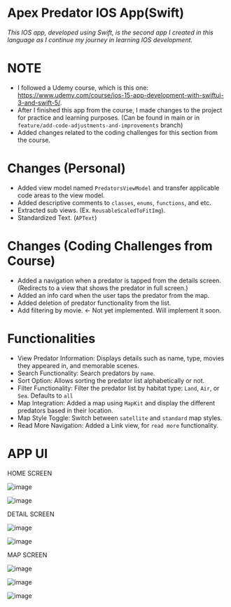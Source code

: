 # Apex Predator IOS App(Swift)
_This IOS app, developed using Swift, is the second app I created in this language as I continue my journey in learning IOS development._
# NOTE
- I followed a Udemy course, which is this one: https://www.udemy.com/course/ios-15-app-development-with-swiftui-3-and-swift-5/.
- After I finished this app from the course, I made changes to the project for practice and learning purposes. (Can be found in main or in `feature/add-code-adjustments-and-improvements` branch)
- Added changes related to the coding challenges for this section from the course.

# Changes (Personal)
- Added view model named `PredatorsViewModel` and transfer applicable code areas to the view model.
- Added descriptive comments to `classes`, `enums`, `functions`, and etc.
- Extracted sub views. (Ex. `ReusableScaledToFitImg`).
- Standardized Text. (`APText`)
# Changes (Coding Challenges from Course)
- Added a navigation when a predator is tapped from the details screen. (Redirects to a view that shows the predator in full screen.)
- Added an info card when the user taps the predator from the map.
- Added deletion of predator functionality from the list.
- Add filtering by movie. <- Not yet implemented. Will implement it soon.
  
# Functionalities
- View Predator Information: Displays details such as name, type, movies they appeared in, and memorable scenes.
- Search Functionality: Search predators by `name`.
- Sort Option: Allows sorting the predator list alphabetically or not.
- Filter Functionality: Filter the predator list by habitat type: `Land`, `Air`, or `Sea`. Defaults to `all`
- Map Integration: Added a map using `MapKit` and display the different predators based in their location.
- Map Style Toggle: Switch between `satellite` and `standard` map styles.
- Read More Navigation: Added a Link view, for `read more` functionality.

# APP UI

 HOME SCREEN

 ![image](https://github.com/user-attachments/assets/eb27adb2-5caf-4cf2-ac93-b3c075ccb46c)

 ![image](https://github.com/user-attachments/assets/27c1f3d1-835a-4196-a67d-e6ba42210d67)

 DETAIL SCREEN

 ![image](https://github.com/user-attachments/assets/8a5ea86c-0dcb-49a0-9910-7060c2289143)

 ![image](https://github.com/user-attachments/assets/46cfdec9-1563-4ee7-a8c0-97a772035da5)

 MAP SCREEN
 
 ![image](https://github.com/user-attachments/assets/9e91f5aa-e7f0-448c-a340-4556d7eb5aa4)

 ![image](https://github.com/user-attachments/assets/3a2eda36-5724-42e5-851e-8b168c20a39f)

 ![image](https://github.com/user-attachments/assets/8ad63042-6871-4253-b4ef-f8256e465c6b)















